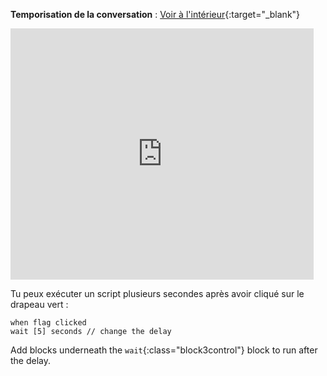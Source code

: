 **Temporisation de la conversation** : [Voir à l'intérieur](https://scratch.mit.edu/projects/499336065/editor){:target="_blank"}

<div class="scratch-preview">
  <iframe allowtransparency="true" width="485" height="402" src="https://scratch.mit.edu/projects/embed/499336065/?autostart=false" frameborder="0"></iframe>
</div>

Tu peux exécuter un script plusieurs secondes après avoir cliqué sur le drapeau vert :

```blocks3
when flag clicked
wait [5] seconds // change the delay
```

Add blocks underneath the `wait`{:class="block3control"} block to run after the delay. 

